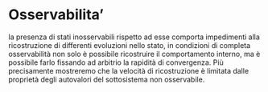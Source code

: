 # Osservabilita’

la presenza di stati inosservabili rispetto ad esse comporta impedimenti alla ricostruzione di differenti evoluzioni nello stato, in condizioni di completa osservabilità non solo è possibile ricostruire il comportamento interno, ma è possibile farlo fissando ad arbitrio la rapidità di convergenza. Più precisamente mostreremo che la velocità di ricostruzione è limitata dalle proprietà degli autovalori del sottosistema non osservabile.
